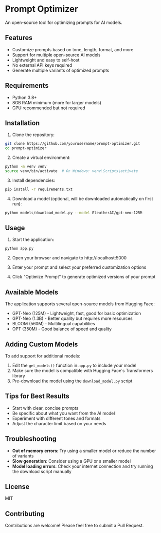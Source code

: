 # Prompt Optimizer

An open-source tool for optimizing prompts for AI models.

## Features

- Customize prompts based on tone, length, format, and more
- Support for multiple open-source AI models
- Lightweight and easy to self-host
- No external API keys required
- Generate multiple variants of optimized prompts

## Requirements

- Python 3.8+
- 8GB RAM minimum (more for larger models)
- GPU recommended but not required

## Installation

1. Clone the repository:

```bash
git clone https://github.com/yourusername/prompt-optimizer.git
cd prompt-optimizer
```

2. Create a virtual environment:

```bash
python -m venv venv
source venv/bin/activate  # On Windows: venv\Scripts\activate
```

3. Install dependencies:

```bash
pip install -r requirements.txt
```

4. Download a model (optional, will be downloaded automatically on first run):

```bash
python models/download_model.py --model EleutherAI/gpt-neo-125M
```

## Usage

1. Start the application:

```bash
python app.py
```

2. Open your browser and navigate to http://localhost:5000

3. Enter your prompt and select your preferred customization options

4. Click "Optimize Prompt" to generate optimized versions of your prompt

## Available Models

The application supports several open-source models from Hugging Face:

- GPT-Neo (125M) - Lightweight, fast, good for basic optimization
- GPT-Neo (1.3B) - Better quality but requires more resources
- BLOOM (560M) - Multilingual capabilities
- OPT (350M) - Good balance of speed and quality

## Adding Custom Models

To add support for additional models:

1. Edit the `get_models()` function in `app.py` to include your model
2. Make sure the model is compatible with Hugging Face's Transformers library
3. Pre-download the model using the `download_model.py` script

## Tips for Best Results

- Start with clear, concise prompts
- Be specific about what you want from the AI model
- Experiment with different tones and formats
- Adjust the character limit based on your needs

## Troubleshooting

- **Out of memory errors**: Try using a smaller model or reduce the number of variants
- **Slow generation**: Consider using a GPU or a smaller model
- **Model loading errors**: Check your internet connection and try running the download script manually

## License

MIT

## Contributing

Contributions are welcome! Please feel free to submit a Pull Request.